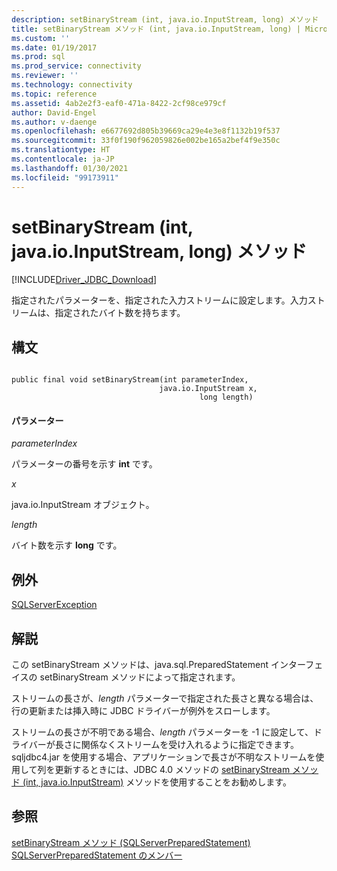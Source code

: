 ```yaml
---
description: setBinaryStream (int, java.io.InputStream, long) メソッド
title: setBinaryStream メソッド (int, java.io.InputStream, long) | Microsoft Docs
ms.custom: ''
ms.date: 01/19/2017
ms.prod: sql
ms.prod_service: connectivity
ms.reviewer: ''
ms.technology: connectivity
ms.topic: reference
ms.assetid: 4ab2e2f3-eaf0-471a-8422-2cf98ce979cf
author: David-Engel
ms.author: v-daenge
ms.openlocfilehash: e6677692d805b39669ca29e4e3e8f1132b19f537
ms.sourcegitcommit: 33f0f190f962059826e002be165a2bef4f9e350c
ms.translationtype: HT
ms.contentlocale: ja-JP
ms.lasthandoff: 01/30/2021
ms.locfileid: "99173911"
---
```

# <a name="setbinarystream-method-int-javaioinputstream-long"></a>setBinaryStream (int, java.io.InputStream, long) メソッド
[!INCLUDE[Driver_JDBC_Download](../../../includes/driver_jdbc_download.md)]

  指定されたパラメーターを、指定された入力ストリームに設定します。入力ストリームは、指定されたバイト数を持ちます。  
  
## <a name="syntax"></a>構文  
  
```  
  
public final void setBinaryStream(int parameterIndex,  
                                 java.io.InputStream x,  
                                          long length)  
```  
  
#### <a name="parameters"></a>パラメーター  
 *parameterIndex*  
  
 パラメーターの番号を示す **int** です。  
  
 *x*  
  
 java.io.InputStream オブジェクト。  
  
 *length*  
  
 バイト数を示す **long** です。  
  
## <a name="exceptions"></a>例外  
 [SQLServerException](../../../connect/jdbc/reference/sqlserverexception-class.md)  
  
## <a name="remarks"></a>解説  
 この setBinaryStream メソッドは、java.sql.PreparedStatement インターフェイスの setBinaryStream メソッドによって指定されます。  
  
 ストリームの長さが、*length* パラメーターで指定された長さと異なる場合は、行の更新または挿入時に JDBC ドライバーが例外をスローします。  
  
 ストリームの長さが不明である場合、*length* パラメーターを -1 に設定して、ドライバーが長さに関係なくストリームを受け入れるように指定できます。 sqljdbc4.jar を使用する場合、アプリケーションで長さが不明なストリームを使用して列を更新するときには、JDBC 4.0 メソッドの [setBinaryStream メソッド &#40;int, java.io.InputStream&#41;](../../../connect/jdbc/reference/setbinarystream-method-int-java-io-inputstream.md) メソッドを使用することをお勧めします。  
  
## <a name="see-also"></a>参照  
 [setBinaryStream メソッド &#40;SQLServerPreparedStatement&#41;](../../../connect/jdbc/reference/setbinarystream-method-sqlserverpreparedstatement.md)   
 [SQLServerPreparedStatement のメンバー](../../../connect/jdbc/reference/sqlserverpreparedstatement-members.md)  
  
  
